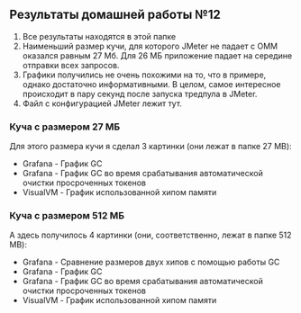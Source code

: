 ## Результаты домашней работы №12

1. Все результаты находятся в этой папке
2. Наименьший размер кучи, для которого JMeter не падает с OMM оказался равным 27 Мб. Для 26 МБ приложение падает на 
середине отправки всех запросов.
3. Графики получились не очень похожими на то, что в примере, однако достаточно информативными. В целом, самое интересное
происходит в пару секунд после запуска тредпула в JMeter.
4. Файл с конфигурацией JMeter лежит тут.

### Куча с размером 27 МБ
Для этого размера кучи я сделал 3 картинки (они лежат в папке 27 MB):
- Grafana - График GC
- Grafana - График GC во время срабатывания автоматической очистки просроченных токенов
- VisualVM - График использованной хипом памяти

### Куча с размером 512 МБ
А здесь получилось 4 картинки (они, соответственно, лежат в папке 512 MB):
- Grafana - Сравнение размеров двух хипов с помощью работы GC
- Grafana - График GC
- Grafana - График GC во время срабатывания автоматической очистки просроченных токенов
- VisualVM - График использованной хипом памяти
